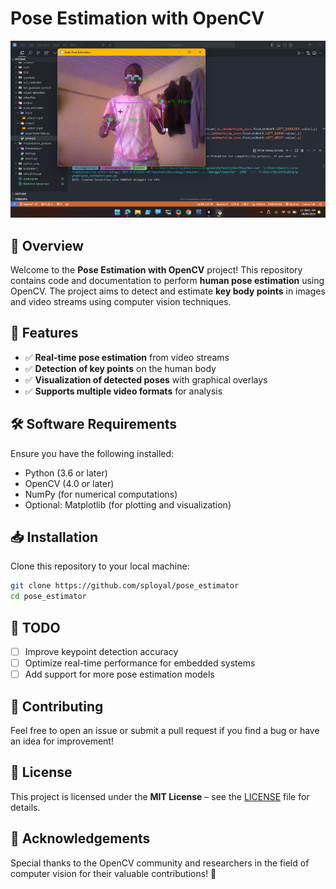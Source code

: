 # Pose Estimation with OpenCV  

![Pose Estimation](images/image1.png)  

## 📌 Overview  

Welcome to the **Pose Estimation with OpenCV** project! This repository contains code and documentation to perform **human pose estimation** using OpenCV. The project aims to detect and estimate **key body points** in images and video streams using computer vision techniques.  

## 🚀 Features  

- ✅ **Real-time pose estimation** from video streams  
- ✅ **Detection of key points** on the human body  
- ✅ **Visualization of detected poses** with graphical overlays  
- ✅ **Supports multiple video formats** for analysis  

## 🛠️ Software Requirements  

Ensure you have the following installed:  

- Python (3.6 or later)  
- OpenCV (4.0 or later)  
- NumPy (for numerical computations)  
- Optional: Matplotlib (for plotting and visualization)  

## 📥 Installation  

Clone this repository to your local machine:  

```bash
git clone https://github.com/sployal/pose_estimator
cd pose_estimator
```


## 📌 TODO  

- [ ] Improve keypoint detection accuracy  
- [ ] Optimize real-time performance for embedded systems  
- [ ] Add support for more pose estimation models  

## 🤝 Contributing  

Feel free to open an issue or submit a pull request if you find a bug or have an idea for improvement!  

## 📜 License  

This project is licensed under the **MIT License** – see the [LICENSE](LICENSE) file for details.  

## 🙌 Acknowledgements  

Special thanks to the OpenCV community and researchers in the field of computer vision for their valuable contributions! 🚀
